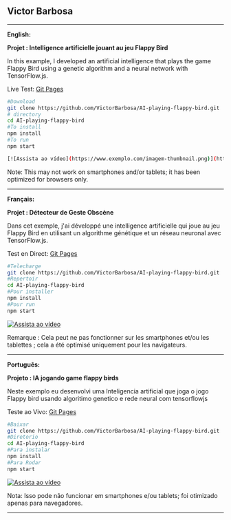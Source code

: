 ## Victor Barbosa


---

**English:**

**Projet : Intelligence artificielle jouant au jeu Flappy Bird**

In this example, I developed an artificial intelligence that plays the game Flappy Bird using a genetic algorithm and a neural network with TensorFlow.js.

Live Test: [Git Pages](https://victorbarbosa.github.io/AI-playing-flappy-bird/)

```bash
#Download
git clone https://github.com/VictorBarbosa/AI-playing-flappy-bird.git
# directory
cd AI-playing-flappy-bird
#To install
npm install
#To run
npm start

[![Assista ao vídeo](https://www.exemplo.com/imagem-thumbnail.png)](https://www.exemplo.com/seu-video.mp4)

```

Note: This may not work on smartphones and/or tablets; it has been optimized for browsers only.

---

**Français:**

**Projet : Détecteur de Geste Obscène**

Dans cet exemple, j'ai développé une intelligence artificielle qui joue au jeu Flappy Bird en utilisant un algorithme génétique et un réseau neuronal avec TensorFlow.js.

Test en Direct: [Git Pages](https://victorbarbosa.github.io/AI-playing-flappy-bird/)

```bash
#Telecharge
git clone https://github.com/VictorBarbosa/AI-playing-flappy-bird.git
#Repertoir
cd AI-playing-flappy-bird
#Pour installer 
npm install
#Pour run
npm start
```

[![Assista ao vídeo](https://www.exemplo.com/imagem-thumbnail.png)](https://www.exemplo.com/seu-video.mp4)

Remarque : Cela peut ne pas fonctionner sur les smartphones et/ou les tablettes ; cela a été optimisé uniquement pour les navigateurs.


---
 
**Português:**

**Projeto : IA jogando game flappy birds**

Neste exemplo eu desenvolvi uma Inteligencia artificial que joga o jogo Flappy bird usando algoritimo genetico e rede neural com tensorflowjs

Teste ao Vivo: [Git Pages](https://victorbarbosa.github.io/AI-playing-flappy-bird/)

```bash
#Baixar
git clone https://github.com/VictorBarbosa/AI-playing-flappy-bird.git
#Diretorio
cd AI-playing-flappy-bird
#Para instalar 
npm install
#Para Rodar
npm start
```

[![Assista ao vídeo](https://www.exemplo.com/imagem-thumbnail.png)](https://www.exemplo.com/seu-video.mp4)

Nota: Isso pode não funcionar em smartphones e/ou tablets; foi otimizado apenas para navegadores.

---
 
